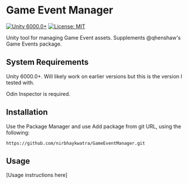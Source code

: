 # Game Event Manager
[![Unity 6000.0+](https://img.shields.io/badge/unity-6000.0%2B-blue.svg)](https://unity3d.com/get-unity/download)
[![License: MIT](https://img.shields.io/badge/License-MIT-brightgreen.svg)](LICENSE.md)

Unity tool for managing Game Event assets. Supplements @qhenshaw's Game Events package. 

## System Requirements
  Unity 6000.0+. Will likely work on earlier versions but this is the version I tested with.

  Odin Inspector is required.

## Installation
Use the Package Manager and use Add package from git URL, using the following: 
```
https://github.com/nirbhaykwatra/GameEventManager.git
```

## Usage
[Usage instructions here]
